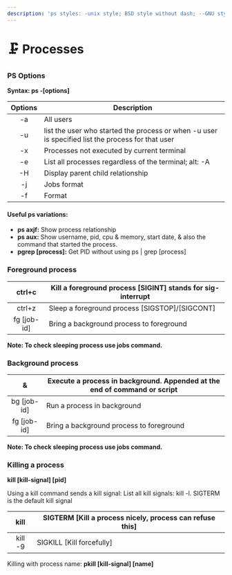 ```yaml
---
description: 'ps styles: -unix style; BSD style without dash; --GNU style;'
---
```


# 🗜 Processes

### PS Options

**Syntax: ps -\[options]**

| Options | Description                                                                                        |
| :-----: | -------------------------------------------------------------------------------------------------- |
|    -a   | All users                                                                                          |
|    -u   |  list the user who started the process or when -u user is specified list the process for that user |
|    -x   | Processes not executed by current terminal                                                         |
|    -e   | List all processes regardless of the terminal; alt: -A                                             |
|    -H   | Display parent child relationship                                                                  |
|   -j    | Jobs format                                                                                        |
|    -f   | Format                                                                                             |

#### Useful ps variations:

* &#x20;**ps axjf:** Show process relationship
* **ps aux:** Show username, pid, cpu & memory, start date, & also the command that started the process.
* &#x20;**pgrep \[process]:** Get PID without using ps | grep \[process]

### **Foreground process**

|    ctrl+c    | Kill a foreground process \[SIGINT] stands for sig-interrupt |
| :----------: | ------------------------------------------------------------ |
|    ctrl+z    | Sleep a foreground process \[SIGSTOP]/\[SIGCONT]             |
| fg \[job-id] | Bring a background process to foreground                     |

**Note: To check sleeping process use jobs command.**

### **Background process**

|       &      | Execute a process in background. Appended at the end of command or script |
| :----------: | ------------------------------------------------------------------------- |
| bg \[job-id] | Run a process in background                                               |
| fg \[job-id] | Bring a background process to foreground                                  |

**Note: To check sleeping process use jobs command.**

### **Killing a process**

**kill \[kill-signal] \[pid]**

Using a kill command sends a kill signal: List all kill signals: kill -l. SIGTERM is the default kill signal

|   kill  | SIGTERM \[Kill a process nicely, process can refuse this] |
| :-----: | --------------------------------------------------------- |
| kill -9 | SIGKILL \[Kill forcefully]                                |

Killing with process name: **pkill \[kill-signal] \[name]**
